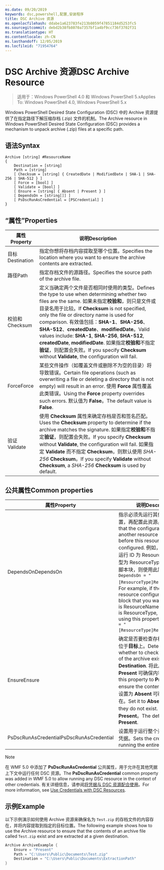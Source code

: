 ```yaml
---
ms.date: 09/20/2019
keywords: dsc,powershell,配置,安装程序
title: DSC Archive 资源
ms.openlocfilehash: ddabe1a623783fe213b8059f47851184d5253fc5
ms.sourcegitcommit: debd2b38fb8070a7357bf1a4bf9cc736f3702f31
ms.translationtype: HT
ms.contentlocale: zh-CN
ms.lasthandoff: 12/05/2019
ms.locfileid: "71954764"
---
```

# <a name="dsc-archive-resource"></a><span data-ttu-id="f1778-103">DSC Archive 资源</span><span class="sxs-lookup"><span data-stu-id="f1778-103">DSC Archive Resource</span></span>

> <span data-ttu-id="f1778-104">适用于：Windows PowerShell 4.0 和 Windows PowerShell 5.x</span><span class="sxs-lookup"><span data-stu-id="f1778-104">Applies To: Windows PowerShell 4.0, Windows PowerShell 5.x</span></span>

<span data-ttu-id="f1778-105">Windows PowerShell Desired State Configuration (DSC) 中的 Archive 资源提供了在指定路径下解压缩存档 (.zip) 文件的机制。</span><span class="sxs-lookup"><span data-stu-id="f1778-105">The Archive resource in Windows PowerShell Desired State Configuration (DSC) provides a mechanism to unpack archive (.zip) files at a specific path.</span></span>

## <a name="syntax"></a><span data-ttu-id="f1778-106">语法</span><span class="sxs-lookup"><span data-stu-id="f1778-106">Syntax</span></span>

```Syntax
Archive [string] #ResourceName
{
    Destination = [string]
    Path = [string]
    [ Checksum = [string] { CreatedDate | ModifiedDate | SHA-1 | SHA-256 | SHA-512 } ]
    [ Force = [bool] ]
    [ Validate = [bool] ]
    [ Ensure = [string] { Absent | Present } ]
    [ DependsOn = [string[]] ]
    [ PsDscRunAsCredential = [PSCredential] ]
}
```

## <a name="properties"></a><span data-ttu-id="f1778-107">“属性”</span><span class="sxs-lookup"><span data-stu-id="f1778-107">Properties</span></span>

|<span data-ttu-id="f1778-108">属性</span><span class="sxs-lookup"><span data-stu-id="f1778-108">Property</span></span> |<span data-ttu-id="f1778-109">说明</span><span class="sxs-lookup"><span data-stu-id="f1778-109">Description</span></span> |
|---|---|
|<span data-ttu-id="f1778-110">目标</span><span class="sxs-lookup"><span data-stu-id="f1778-110">Destination</span></span> |<span data-ttu-id="f1778-111">指定你想将存档内容提取至哪个位置。</span><span class="sxs-lookup"><span data-stu-id="f1778-111">Specifies the location where you want to ensure the archive contents are extracted.</span></span> |
|<span data-ttu-id="f1778-112">路径</span><span class="sxs-lookup"><span data-stu-id="f1778-112">Path</span></span> |<span data-ttu-id="f1778-113">指定存档文件的源路径。</span><span class="sxs-lookup"><span data-stu-id="f1778-113">Specifies the source path of the archive file.</span></span> |
|<span data-ttu-id="f1778-114">校验和</span><span class="sxs-lookup"><span data-stu-id="f1778-114">Checksum</span></span> |<span data-ttu-id="f1778-115">定义当确定两个文件是否相同时使用的类型。</span><span class="sxs-lookup"><span data-stu-id="f1778-115">Defines the type to use when determining whether two files are the same.</span></span> <span data-ttu-id="f1778-116">如果未指定**校验和**，则只是文件或目录名用于比较。</span><span class="sxs-lookup"><span data-stu-id="f1778-116">If **Checksum** is not specified, only the file or directory name is used for comparison.</span></span> <span data-ttu-id="f1778-117">有效值包括：**SHA-1**、**SHA-256**、**SHA-512**、**createdDate**、**modifiedDate**。</span><span class="sxs-lookup"><span data-stu-id="f1778-117">Valid values include: **SHA-1**, **SHA-256**, **SHA-512**, **createdDate**, **modifiedDate**.</span></span> <span data-ttu-id="f1778-118">如果指定**校验和**不指定**验证**，则配置会失败。</span><span class="sxs-lookup"><span data-stu-id="f1778-118">If you specify **Checksum** without **Validate**, the configuration will fail.</span></span> |
|<span data-ttu-id="f1778-119">Force</span><span class="sxs-lookup"><span data-stu-id="f1778-119">Force</span></span> |<span data-ttu-id="f1778-120">某些文件操作（如覆盖文件或删除不为空的目录）将导致错误。</span><span class="sxs-lookup"><span data-stu-id="f1778-120">Certain file operations (such as overwriting a file or deleting a directory that is not empty) will result in an error.</span></span> <span data-ttu-id="f1778-121">使用 **Force** 属性覆盖此类错误。</span><span class="sxs-lookup"><span data-stu-id="f1778-121">Using the **Force** property overrides such errors.</span></span> <span data-ttu-id="f1778-122">默认值为 **False**。</span><span class="sxs-lookup"><span data-stu-id="f1778-122">The default value is **False**.</span></span> |
|<span data-ttu-id="f1778-123">验证</span><span class="sxs-lookup"><span data-stu-id="f1778-123">Validate</span></span>| <span data-ttu-id="f1778-124">使用 **Checksum** 属性来确定存档是否和签名匹配。</span><span class="sxs-lookup"><span data-stu-id="f1778-124">Uses the **Checksum** property to determine if the archive matches the signature.</span></span> <span data-ttu-id="f1778-125">如果指定**校验和**不指定**验证**，则配置会失败。</span><span class="sxs-lookup"><span data-stu-id="f1778-125">If you specify **Checksum** without **Validate**, the configuration will fail.</span></span> <span data-ttu-id="f1778-126">如果指定 **Validate** 而不指定 **Checksum**，则默认使用 _SHA-256_ **Checksum**。</span><span class="sxs-lookup"><span data-stu-id="f1778-126">If you specify **Validate** without **Checksum**, a _SHA-256_ **Checksum** is used by default.</span></span> |

## <a name="common-properties"></a><span data-ttu-id="f1778-127">公共属性</span><span class="sxs-lookup"><span data-stu-id="f1778-127">Common properties</span></span>

|<span data-ttu-id="f1778-128">属性</span><span class="sxs-lookup"><span data-stu-id="f1778-128">Property</span></span> |<span data-ttu-id="f1778-129">说明</span><span class="sxs-lookup"><span data-stu-id="f1778-129">Description</span></span> |
|---|---|
|<span data-ttu-id="f1778-130">DependsOn</span><span class="sxs-lookup"><span data-stu-id="f1778-130">DependsOn</span></span> |<span data-ttu-id="f1778-131">指示必须先运行其他资源的配置，再配置此资源。</span><span class="sxs-lookup"><span data-stu-id="f1778-131">Indicates that the configuration of another resource must run before this resource is configured.</span></span> <span data-ttu-id="f1778-132">例如，如果想要首先运行 ID 为 ResourceName、类型为 ResourceType 的资源配置脚本块，则使用此属性的语法为 `DependsOn = "[ResourceType]ResourceName"`。</span><span class="sxs-lookup"><span data-stu-id="f1778-132">For example, if the ID of the resource configuration script block that you want to run first is ResourceName and its type is ResourceType, the syntax for using this property is `DependsOn = "[ResourceType]ResourceName"`.</span></span> |
|<span data-ttu-id="f1778-133">Ensure</span><span class="sxs-lookup"><span data-stu-id="f1778-133">Ensure</span></span> |<span data-ttu-id="f1778-134">确定是否要检查存档的内容是否位于**目标**上。</span><span class="sxs-lookup"><span data-stu-id="f1778-134">Determines whether to check if the content of the archive exists at the **Destination**.</span></span> <span data-ttu-id="f1778-135">将此属性设置为 **Present** 可确保内容存在。</span><span class="sxs-lookup"><span data-stu-id="f1778-135">Set this property to **Present** to ensure the contents exist.</span></span> <span data-ttu-id="f1778-136">将其设置为 **Absent** 可确保内容不存在。</span><span class="sxs-lookup"><span data-stu-id="f1778-136">Set it to **Absent** to ensure they do not exist.</span></span> <span data-ttu-id="f1778-137">默认值为 **Present**。</span><span class="sxs-lookup"><span data-stu-id="f1778-137">The default value is **Present**.</span></span> |
|<span data-ttu-id="f1778-138">PsDscRunAsCredential</span><span class="sxs-lookup"><span data-stu-id="f1778-138">PsDscRunAsCredential</span></span> |<span data-ttu-id="f1778-139">设置用于运行整个资源的身份的凭据。</span><span class="sxs-lookup"><span data-stu-id="f1778-139">Sets the credential for running the entire resource as.</span></span> |

> [!NOTE]
> <span data-ttu-id="f1778-140">在 WMF 5.0 中添加了 **PsDscRunAsCredential** 公共属性，用于允许在其他凭据上下文中运行任何 DSC 资源。</span><span class="sxs-lookup"><span data-stu-id="f1778-140">The **PsDscRunAsCredential** common property was added in WMF 5.0 to allow running any DSC resource in the context of other credentials.</span></span> <span data-ttu-id="f1778-141">有关详细信息，请参阅[将凭据与 DSC 资源配合使用](../../../configurations/runasuser.md)。</span><span class="sxs-lookup"><span data-stu-id="f1778-141">For more information, see [Use Credentials with DSC Resources](../../../configurations/runasuser.md).</span></span>

## <a name="example"></a><span data-ttu-id="f1778-142">示例</span><span class="sxs-lookup"><span data-stu-id="f1778-142">Example</span></span>

<span data-ttu-id="f1778-143">以下示例演示如何使用 Archive 资源来确保名为 `Test.zip` 的存档文件的内容存在，并将内容提取到指定的目标位置。</span><span class="sxs-lookup"><span data-stu-id="f1778-143">The following example shows how to use the Archive resource to ensure that the contents of an archive file called `Test.zip` exist and are extracted at a given destination.</span></span>

```powershell
Archive ArchiveExample {
    Ensure = "Present"
    Path = "C:\Users\Public\Documents\Test.zip"
    Destination = "C:\Users\Public\Documents\ExtractionPath"
}
```